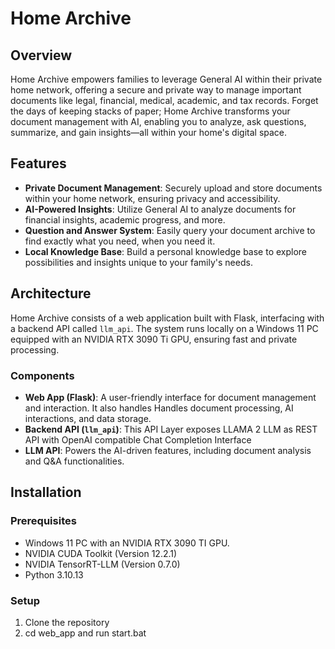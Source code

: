 # Home Archive

## Overview
Home Archive empowers families to leverage General AI within their private home network, offering a secure and private way to manage important documents like legal, financial, medical, academic, and tax records. Forget the days of keeping stacks of paper; Home Archive transforms your document management with AI, enabling you to analyze, ask questions, summarize, and gain insights—all within your home's digital space.

## Features
- **Private Document Management**: Securely upload and store documents within your home network, ensuring privacy and accessibility.
- **AI-Powered Insights**: Utilize General AI to analyze documents for financial insights, academic progress, and more.
- **Question and Answer System**: Easily query your document archive to find exactly what you need, when you need it.
- **Local Knowledge Base**: Build a personal knowledge base to explore possibilities and insights unique to your family's needs.

## Architecture
Home Archive consists of a web application built with Flask, interfacing with a backend API called `llm_api`. The system runs locally on a Windows 11 PC equipped with an NVIDIA RTX 3090 Ti GPU, ensuring fast and private processing.

### Components
- **Web App (Flask)**: A user-friendly interface for document management and interaction. It also handles Handles document processing, AI interactions, and data storage.
- **Backend API (`llm_api`)**: This API Layer exposes LLAMA 2 LLM as REST API with OpenAI compatible Chat Completion Interface
- **LLM API**: Powers the AI-driven features, including document analysis and Q&A functionalities.

## Installation
### Prerequisites
- Windows 11 PC with an NVIDIA RTX 3090 TI GPU.
- NVIDIA CUDA Toolkit (Version 12.2.1)
- NVIDIA TensorRT-LLM (Version 0.7.0)
- Python 3.10.13

### Setup
1. Clone the repository
2. cd web_app and run start.bat
